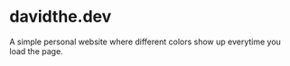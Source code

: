 # davidthe.dev
A simple personal website where different colors show up everytime you load the page. 
